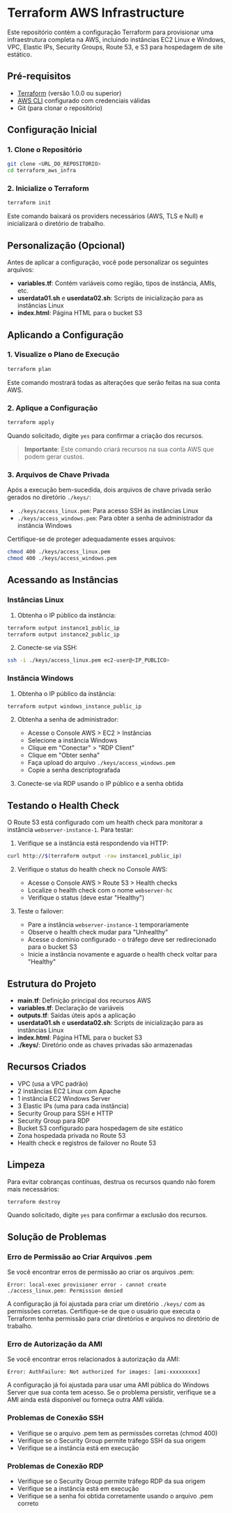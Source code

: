 # Terraform AWS Infrastructure

Este repositório contém a configuração Terraform para provisionar uma infraestrutura completa na AWS, incluindo instâncias EC2 Linux e Windows, VPC, Elastic IPs, Security Groups, Route 53, e S3 para hospedagem de site estático.

## Pré-requisitos

- [Terraform](https://www.terraform.io/downloads.html) (versão 1.0.0 ou superior)
- [AWS CLI](https://aws.amazon.com/cli/) configurado com credenciais válidas
- Git (para clonar o repositório)

## Configuração Inicial

### 1. Clone o Repositório

```bash
git clone <URL_DO_REPOSITORIO>
cd terraform_aws_infra
```

### 2. Inicialize o Terraform

```bash
terraform init
```

Este comando baixará os providers necessários (AWS, TLS e Null) e inicializará o diretório de trabalho.

## Personalização (Opcional)

Antes de aplicar a configuração, você pode personalizar os seguintes arquivos:

- **variables.tf**: Contém variáveis como região, tipos de instância, AMIs, etc.
- **userdata01.sh** e **userdata02.sh**: Scripts de inicialização para as instâncias Linux
- **index.html**: Página HTML para o bucket S3

## Aplicando a Configuração

### 1. Visualize o Plano de Execução

```bash
terraform plan
```

Este comando mostrará todas as alterações que serão feitas na sua conta AWS.

### 2. Aplique a Configuração

```bash
terraform apply
```

Quando solicitado, digite `yes` para confirmar a criação dos recursos.

> **Importante**: Este comando criará recursos na sua conta AWS que podem gerar custos.

### 3. Arquivos de Chave Privada

Após a execução bem-sucedida, dois arquivos de chave privada serão gerados no diretório `./keys/`:

- `./keys/access_linux.pem`: Para acesso SSH às instâncias Linux
- `./keys/access_windows.pem`: Para obter a senha de administrador da instância Windows

Certifique-se de proteger adequadamente esses arquivos:

```bash
chmod 400 ./keys/access_linux.pem
chmod 400 ./keys/access_windows.pem
```

## Acessando as Instâncias

### Instâncias Linux

1. Obtenha o IP público da instância:

```bash
terraform output instance1_public_ip
terraform output instance2_public_ip
```

2. Conecte-se via SSH:

```bash
ssh -i ./keys/access_linux.pem ec2-user@<IP_PUBLICO>
```

### Instância Windows

1. Obtenha o IP público da instância:

```bash
terraform output windows_instance_public_ip
```

2. Obtenha a senha de administrador:
   - Acesse o Console AWS > EC2 > Instâncias
   - Selecione a instância Windows
   - Clique em "Conectar" > "RDP Client"
   - Clique em "Obter senha"
   - Faça upload do arquivo `./keys/access_windows.pem`
   - Copie a senha descriptografada

3. Conecte-se via RDP usando o IP público e a senha obtida

## Testando o Health Check

O Route 53 está configurado com um health check para monitorar a instância `webserver-instance-1`. Para testar:

1. Verifique se a instância está respondendo via HTTP:

```bash
curl http://$(terraform output -raw instance1_public_ip)
```

2. Verifique o status do health check no Console AWS:
   - Acesse o Console AWS > Route 53 > Health checks
   - Localize o health check com o nome `webserver-hc`
   - Verifique o status (deve estar "Healthy")

3. Teste o failover:
   - Pare a instância `webserver-instance-1` temporariamente
   - Observe o health check mudar para "Unhealthy"
   - Acesse o domínio configurado - o tráfego deve ser redirecionado para o bucket S3
   - Inicie a instância novamente e aguarde o health check voltar para "Healthy"

## Estrutura do Projeto

- **main.tf**: Definição principal dos recursos AWS
- **variables.tf**: Declaração de variáveis
- **outputs.tf**: Saídas úteis após a aplicação
- **userdata01.sh** e **userdata02.sh**: Scripts de inicialização para as instâncias Linux
- **index.html**: Página HTML para o bucket S3
- **./keys/**: Diretório onde as chaves privadas são armazenadas

## Recursos Criados

- VPC (usa a VPC padrão)
- 2 instâncias EC2 Linux com Apache
- 1 instância EC2 Windows Server
- 3 Elastic IPs (uma para cada instância)
- Security Group para SSH e HTTP
- Security Group para RDP
- Bucket S3 configurado para hospedagem de site estático
- Zona hospedada privada no Route 53
- Health check e registros de failover no Route 53

## Limpeza

Para evitar cobranças contínuas, destrua os recursos quando não forem mais necessários:

```bash
terraform destroy
```

Quando solicitado, digite `yes` para confirmar a exclusão dos recursos.

## Solução de Problemas

### Erro de Permissão ao Criar Arquivos .pem

Se você encontrar erros de permissão ao criar os arquivos .pem:

```
Error: local-exec provisioner error - cannot create ./access_linux.pem: Permission denied
```

A configuração já foi ajustada para criar um diretório `./keys/` com as permissões corretas. Certifique-se de que o usuário que executa o Terraform tenha permissão para criar diretórios e arquivos no diretório de trabalho.

### Erro de Autorização da AMI

Se você encontrar erros relacionados à autorização da AMI:

```
Error: AuthFailure: Not authorized for images: [ami-xxxxxxxxx]
```

A configuração já foi ajustada para usar uma AMI pública do Windows Server que sua conta tem acesso. Se o problema persistir, verifique se a AMI ainda está disponível ou forneça outra AMI válida.

### Problemas de Conexão SSH

- Verifique se o arquivo .pem tem as permissões corretas (chmod 400)
- Verifique se o Security Group permite tráfego SSH da sua origem
- Verifique se a instância está em execução

### Problemas de Conexão RDP

- Verifique se o Security Group permite tráfego RDP da sua origem
- Verifique se a instância está em execução
- Verifique se a senha foi obtida corretamente usando o arquivo .pem correto
